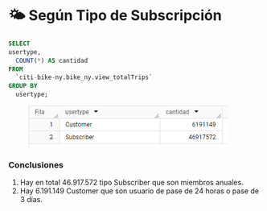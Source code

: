 # 🌤 Según Tipo de Subscripción

```sql
SELECT
usertype,
  COUNT(*) AS cantidad
FROM
  `citi-bike-ny.bike_ny.view_totalTrips`
GROUP BY
  usertype;
```

<figure><img src="../../../.gitbook/assets/image (20).png" alt=""><figcaption></figcaption></figure>

### Conclusiones

1. Hay  en total 46.917.572 tipo Subscriber que son miembros anuales.
2. Hay 6.191.149 Customer que son usuario de pase de 24 horas o pase de 3 días.
